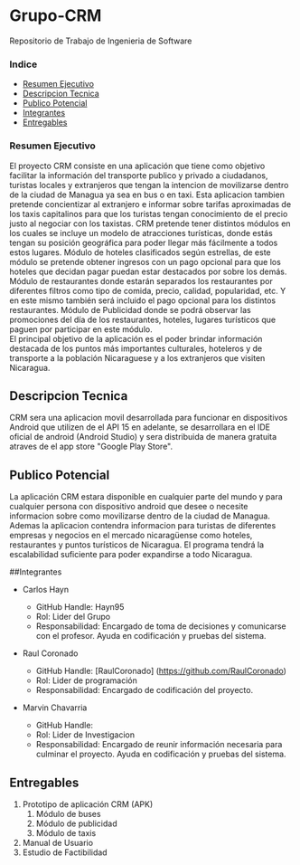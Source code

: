 # Grupo-CRM
Repositorio de Trabajo de Ingenieria de Software

### Indice
* [Resumen Ejecutivo](#resumenejecutivo)
* [Descripcion Tecnica](#descripciontecnica)
* [Publico Potencial](#publicopotencial)
* [Integrantes](#integrantes)
* [Entregables](#entregables)

### <a name="resumenejecutivo"></a>Resumen Ejecutivo
El proyecto CRM consiste en una aplicación que tiene como objetivo facilitar la información del transporte publico y privado a ciudadanos, turistas locales y extranjeros que tengan la intencion de movilizarse dentro de la ciudad de Managua ya sea en bus o en taxi. Esta aplicacion tambien pretende concientizar al extranjero e informar sobre tarifas aproximadas de los taxis capitalinos para que los turistas tengan conocimiento de el precio justo al negociar con los taxistas.
CRM pretende tener distintos módulos en los cuales se incluye un modelo de atracciones turísticas, donde estás tengan su posición geográfica para poder llegar más fácilmente a todos estos lugares. Módulo de hoteles clasificados según estrellas, de este módulo se pretende obtener ingresos con un pago opcional para que los hoteles que decidan pagar puedan estar destacados por sobre los demás. Módulo de restaurantes donde estarán separados los restaurantes por diferentes filtros como tipo de comida, precio, calidad, popularidad, etc. Y en este mismo también será incluido el pago opcional para los distintos restaurantes. Módulo de Publicidad donde se podrá observar las promociones del día  de los restaurantes, hoteles, lugares turísticos que paguen por participar en este módulo.  
El principal objetivo de la aplicación es el poder brindar información destacada  de los puntos más importantes culturales, hoteleros y de transporte a la población Nicaraguese y a los extranjeros que visiten Nicaragua.

## <a name="descripciontecnica"></a>Descripcion Tecnica
CRM sera una aplicacion movil desarrollada para funcionar en dispositivos Android que utilizen de el API 15 en adelante, se desarrollara en el IDE oficial de android (Android Studio) y sera distribuida de manera gratuita atraves de el app store "Google Play Store".

## <a name="publicopotencial"></a>Publico Potencial

La aplicación CRM estara disponible en cualquier parte del mundo y para cualquier persona con dispositivo android que desee o necesite informacion sobre como  movilizarse dentro de la ciudad de Managua. 
Ademas la aplicacion contendra informacion para turistas de diferentes empresas y negocios en el mercado nicaragüense como hoteles, restaurantes y puntos turísticos de Nicaragua. El programa tendrá la escalabilidad suficiente para poder expandirse a todo Nicaragua.

##Integrantes

 * Carlos Hayn
	* GitHub Handle: Hayn95
	* Rol: Lider del Grupo
	* Responsabilidad: Encargado de toma de decisiones y comunicarse con el profesor. Ayuda  en codificación y pruebas del sistema.
	
 * Raul Coronado
	* GitHub Handle: [RaulCoronado] (https://github.com/RaulCoronado)
	* Rol: Lider de programación
	* Responsabilidad: Encargado de codificación del proyecto.
	
 * Marvin Chavarria
	* GitHub Handle:
	* Rol: Lider de Investigacion
	* Responsabilidad: Encargado de reunir información necesaria para culminar el proyecto. Ayuda en codificación y pruebas del sistema.
	 
## Entregables 

1. Prototipo de aplicación CRM (APK)
	1.	Módulo de buses
	2.	Módulo de publicidad
	3.	Módulo de taxis
2. Manual de Usuario
3. Estudio de Factibilidad
